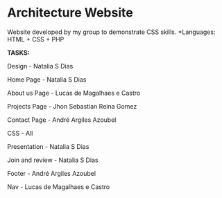 # Architecture Website

Website developed by my group to demonstrate CSS skills. *Languages: HTML + CSS + PHP



**TASKS:**

Design - Natalia S Dias

Home Page - Natalia S Dias

About us Page - Lucas de Magalhaes e Castro

Projects Page - Jhon Sebastian Reina Gomez

Contact Page - André Argiles Azoubel

CSS - All

Presentation - Natalia S Dias

Join and review - Natalia S Dias

Footer - André Argiles Azoubel

Nav - Lucas de Magalhaes e Castro
